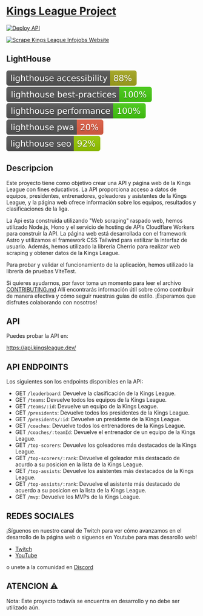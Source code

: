 # [Kings League Project](https://api.kingsleague.dev/)

[![Deploy API](https://github.com/midudev/kings-league-project/actions/workflows/deploy-api.yml/badge.svg?branch=main)](https://github.com/maikCyphlock/kings-league-project/actions/workflows/deploy-api.yml)

[![Scrape Kings League Infojobs Website](https://github.com/midudev/kings-league-project/actions/workflows/scrape-kings-league-web.yml/badge.svg?branch=main)](https://github.com/maikCyphlock/kings-league-project/actions/workflows/scrape-kings-league-web.yml)

## LightHouse

[![Lighthouse Accessibility Badge](./test_results/lighthouse_accessibility.svg)](https://github.com/emazzotta/lighthouse-badges)
[![Lighthouse Best Practices Badge](./test_results/lighthouse_best-practices.svg)](https://github.com/emazzotta/lighthouse-badges)
[![Lighthouse Performance Badge](./test_results/lighthouse_performance.svg)](https://github.com/emazzotta/lighthouse-badges)
[![Lighthouse PWA Badge](./test_results/lighthouse_pwa.svg)](https://github.com/emazzotta/lighthouse-badges)
[![Lighthouse SEO Badge](./test_results/lighthouse_seo.svg)](https://github.com/emazzotta/lighthouse-badges)

## Descripcion 

Este proyecto tiene como objetivo crear una API y página web de la Kings League con fines educativos.
La API proporciona acceso a datos de equipos, presidentes, entrenadores, goleadores y asistentes de la Kings League, y la página web ofrece información sobre los equipos, resultados y clasificaciones de la liga.

La  Api esta construida utilizando "Web scraping" raspado web, hemos utilizado Node.js, Hono y el servicio de hosting de APIs Cloudflare Workers para construir la API. La página web está desarrollada con el framework Astro y utilizamos el framework CSS Tailwind para estilizar la interfaz de usuario. Además, hemos utilizado la librería Cherrio para realizar web scraping y obtener datos de la Kings League.

Para probar y validar el funcionamiento de la aplicación, hemos utilizado la librería de pruebas ViteTest.

Si quieres ayudarnos, por favor toma un momento para leer el archivo [CONTRIBUTING.md](https://github.com/midudev/kings-league-project/blob/main/CONTRIBUTING.md) Allí encontrarás información útil sobre cómo contribuir de manera efectiva y cómo seguir nuestras guías de estilo. ¡Esperamos que disfrutes colaborando con nosotros!

## API

Puedes probar la API en:

https://api.kingsleague.dev/

## API ENDPOINTS

Los siguientes son los endpoints disponibles en la API:

- GET `/leaderboard`: Devuelve la clasificación de la Kings League.
- GET `/teams`: Devuelve todos los equipos de la Kings League.
- GET `/teams/:id`: Devuelve un equipo de la Kings League.
- GET `/presidents`: Devuelve todos los presidentes de la Kings League.
- GET `/presidents/:id`: Devuelve un presidente de la Kings League.
- GET `/coaches`: Devuelve todos los entrenadores de la Kings League.
- GET `/coaches/:teamId`: Devuelve el entrenador de un equipo de la Kings League.
- GET `/top-scorers`: Devuelve los goleadores más destacados de la Kings League.
- GET `/top-scorers/:rank`: Devuelve el goleador más destacado de acurdo a su posicion en la lista de la Kings League.
- GET `/top-assists`: Devuelve los asistentes más destacados de la Kings League.
- GET `/top-assists/:rank`: Devuelve el asistente más destacado de acuerdo a su posicion en la lista de la Kings League.
- GET `/mvp`: Devuelve los MVPs de la Kings League.

## REDES SOCIALES

¡Síguenos en nuestro canal de Twitch para ver cómo avanzamos en el desarrollo de la página web o siguenos en Youtube para mas desarollo web!

* [Twitch](https://twitch.tv/midudev)  
* [YouTube](https://www.youtube.com/c/midudev)

o unete a la comunidad en [Discord](https://discord.gg/midudev)

## ATENCION ⚠️

Nota: Este proyecto todavía se encuentra en desarrollo y no debe ser utilizado aún.
